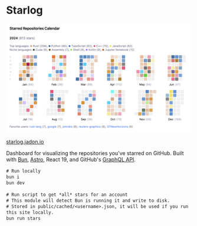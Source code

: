 # Starlog

![example screenshot](./example_screenshot.png)

[starlog.jadon.io](https://starlog.jadon.io/)

Dashboard for visualizing the repositories you've starred on GitHub.
Built with [Bun](https://bun.sh/), [Astro](https://astro.build/), React 19,
and GitHub's [GraphQL API](https://docs.github.com/en/graphql).

```shell
# Run locally
bun i
bun dev

# Run script to get *all* stars for an account
# This module will detect Bun is running it and write to disk.
# Stored in public/cached/<username>.json, it will be used if you run this site locally.
bun run stars
```
